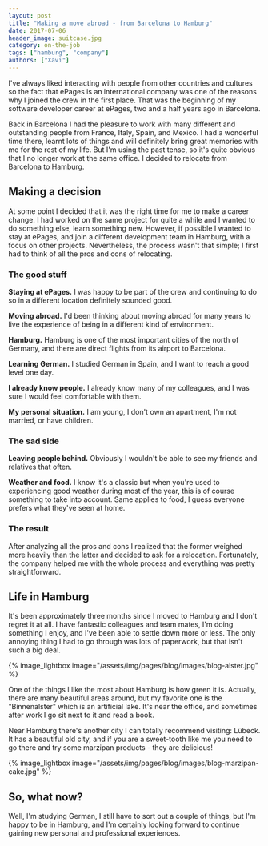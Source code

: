 ```yaml
---
layout: post
title: "Making a move abroad - from Barcelona to Hamburg"
date: 2017-07-06
header_image: suitcase.jpg
category: on-the-job
tags: ["hamburg", "company"]
authors: ["Xavi"]
---
```


I've always liked interacting with people from other countries and cultures so the fact that ePages is an international
company was one of the reasons why I joined the crew in the first place.
That was the beginning of my software developer career at ePages, two and a half years ago in Barcelona.

Back in Barcelona I had the pleasure to work with many different and outstanding people from France, Italy, Spain, and
Mexico.
I had a wonderful time there, learnt lots of things and will definitely bring great memories with me for the rest of my life.
But I'm using the past tense, so it's quite obvious that I no longer work at the same office.
I decided to relocate from Barcelona to Hamburg.

## Making a decision

At some point I decided that it was the right time for me to make a career change.
I had worked on the same project for quite a while and I wanted to do something else, learn something new.
However, if possible I wanted to stay at ePages, and join a different development team in Hamburg, with a focus on other projects.
Nevertheless, the process wasn't that simple; I first had to think of all the pros and cons of relocating.

### The good stuff

**Staying at ePages.** I was happy to be part of the crew and continuing to do so in a different location definitely sounded good.

**Moving abroad.** I'd been thinking about moving abroad for many years to live the experience of being in a different kind of environment.

**Hamburg.** Hamburg is one of the most important cities of the north of Germany, and there are direct flights from its airport to Barcelona.

**Learning German.** I studied German in Spain, and I want to reach a good level one day.

**I already know people.** I already know many of my colleagues, and I was sure I would feel comfortable with them.

**My personal situation.** I am young, I don't own an apartment, I'm not married, or have children.

### The sad side

**Leaving people behind.** Obviously I wouldn't be able to see my friends and relatives that often.

**Weather and food.** I know it's a classic but when you're used to experiencing good weather during most of the year, this is of course something to take into account.
Same applies to food, I guess everyone prefers what they've seen at home.

### The result

After analyzing all the pros and cons I realized that the former weighed more heavily than the latter and decided to ask for a relocation.
Fortunately, the company helped me with the whole process and everything was pretty straightforward.

## Life in Hamburg

It's been approximately three months since I moved to Hamburg and I don't regret it at all.
I have fantastic colleagues and team mates, I'm doing something I enjoy, and I've been able to settle down more or less.
The only annoying thing I had to go through was lots of paperwork, but that isn't such a big deal.

{% image_lightbox image="/assets/img/pages/blog/images/blog-alster.jpg" %}

One of the things I like the most about Hamburg is how green it is. Actually, there are many beautiful areas around, but my favorite one is the "Binnenalster" which is an artificial lake.
It's near the office, and sometimes after work I go sit next to it and read a book.

Near Hamburg there's another city I can totally recommend visiting: Lübeck.
It has a beautiful old city, and if you are a sweet-tooth like me you need to go there and try some marzipan products - they are delicious!

{% image_lightbox image="/assets/img/pages/blog/images/blog-marzipan-cake.jpg" %}

## So, what now?

Well, I'm studying German, I still have to sort out a couple of things, but I'm happy to be in Hamburg, and I'm certainly looking forward to continue gaining new personal and professional experiences.
